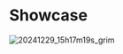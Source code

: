 # Showcase
![20241229_15h17m19s_grim](https://github.com/user-attachments/assets/16a1c89d-f2c4-48c6-a9da-c44de085777c)
